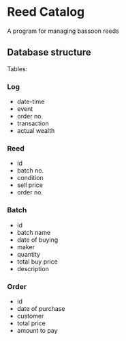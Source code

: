 # Reed Catalog
A program for managing bassoon reeds
## Database structure
Tables: 
### Log
- date-time
- event
- order no.
- transaction
- actual wealth
### Reed
- id
- batch no.
- condition
- sell price
- order no.
### Batch
- id
- batch name
- date of buying
- maker
- quantity
- total buy price
- description
### Order
- id
- date of purchase
- customer
- total price
- amount to pay
